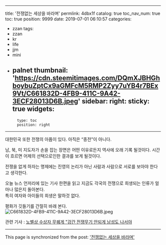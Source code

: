 
---
title: '전쟁없는 세상을 바라며'
permlink: 4dbx1f
catalog: true
toc_nav_num: true
toc: true
position: 9999
date: 2019-07-01 06:10:57
categories:
- zzan
tags:
- zzan
- kr
- life
- jjm
- mini
- palnet
thumbnail: 'https://cdn.steemitimages.com/DQmXJBHGhboybuZptCx9aGMFcM5RMP2Zyy7uYB4r7BEx9Vt/C661832D-4FB9-411C-9A42-3ECF28013D6B.jpeg'
sidebar:
    right:
        sticky: true
widgets:
    -
        type: toc
        position: right
---


대한민국 또한 전쟁의 아픔이 있다. 
아직은 “종전”이 아니다. 

남, 북, 미 지도자가 손을 잡는 장면은
어떤 이유로든지 역사에 오래 기록 될것이다. 
시간이 흐르면 어제의 선택으로인한 결과를 보게 될것이다.  

전쟁을 없게 하자는 명제에는 진영의 논리가 아닌
사람과 사람으로 서로를 보아야 한다고 생각한다. 

오늘 뉴스 언저리에 있는 기사 한편을 읽고 
지금도 각국의 전쟁으로 
희생되는 인류가 얼마나 많은지 돌아본다.  
특히 여자와 아이들의 희생은 말하것 없다. 

평화가 깃들기를 간절히 바래 본다. 
![C661832D-4FB9-411C-9A42-3ECF28013D6B.jpeg](https://cdn.steemitimages.com/DQmXJBHGhboybuZptCx9aGMFcM5RMP2Zyy7uYB4r7BEx9Vt/C661832D-4FB9-411C-9A42-3ECF28013D6B.jpeg)

관련 기사 : [노벨상 수상자 무퀘게 "강간 전쟁무기 안되게 남성도 나서야](https://news.v.daum.net/v/20190701142139855?f=m)

- - -

This page is synchronized from the post: ['전쟁없는 세상을 바라며'](https://steemit.com/@kingbit/4dbx1f)
